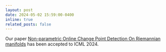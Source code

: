 ```yaml
---
layout: post
date: 2024-05-02 15:59:00-0400
inline: true
related_posts: false
---
```


Our paper <a href="https://xiuheng-wang.github.io/assets/pdf/wang2024nonparametric.pdf">Non-parametric Online Change Point Detection On Riemannian manifolds</a> has been accepted to ICML 2024.
